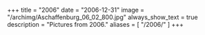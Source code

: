 +++
title = "2006"
date = "2006-12-31"
image = "/archimg/Aschaffenburg_06_02_800.jpg"
always_show_text = true
description = "Pictures from 2006."
aliases = [
    "/2006/"
]
+++